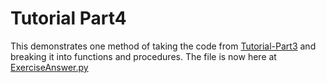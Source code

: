 <h1>Tutorial Part4</h1>

This demonstrates one method of taking the code from [Tutorial-Part3](Tutorial-Part3.md) and breaking it into functions and procedures.
The file is now here at [ExerciseAnswer.py](/Python/ExerciseAnswer.py)
